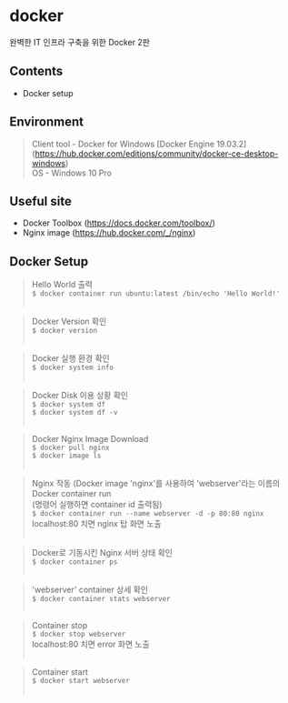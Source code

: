 # docker
완벽한 IT 인프라 구축을 위한 Docker 2판

## Contents
- Docker setup

## Environment
> Client tool - Docker for Windows [Docker Engine 19.03.2] (https://hub.docker.com/editions/community/docker-ce-desktop-windows)<br />
OS - Windows 10 Pro

## Useful site
- Docker Toolbox (https://docs.docker.com/toolbox/)
- Nginx image (https://hub.docker.com/_/nginx)

## Docker Setup
> Hello World 출력<br />
`$ docker container run ubuntu:latest /bin/echo 'Hello World!'`<br /><br />

> Docker Version 확인<br />
`$ docker version`<br /><br />

> Docker 실행 환경 확인<br />
`$ docker system info`<br /><br />

> Docker Disk 이용 상황 확인<br />
`$ docker system df`<br />
`$ docker system df -v`<br /><br />

> Docker Nginx Image Download<br />
`$ docker pull nginx`<br />
`$ docker image ls`<br /><br />

> Nginx 작동 (Docker image 'nginx'를 사용하여 'webserver'라는 이름의 Docker container run<br />
 (명령어 실행하면 container id 출력됨)<br />
`$ docker container run --name webserver -d -p 80:80 nginx`<br />
localhost:80 치면 nginx 탑 화면 노출<br /><br />

> Docker로 기동시킨 Nginx 서버 상태 확인<br />
`$ docker container ps`<br /><br />

> 'webserver' container 상세 확인<br />
`$ docker container stats webserver`<br /><br />

> Container stop<br />
`$ docker stop webserver`<br />
localhost:80 치면 error 화면 노출<br /><br />

> Container start<br />
`$ docker start webserver`<br /><br />
